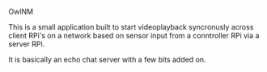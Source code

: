 OwlNM

This is a small application built to start videoplayback syncronusly across client RPi's on a network based on sensor input from a conntroller RPi via a server RPi.

It is basically an echo chat server with a few bits added on.
